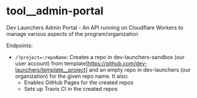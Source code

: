 # tool__admin-portal
Dev Launchers Admin Portal - An API running on Cloudflare Workers to manage various aspects of the program/organization

Endpoints:
 - `/?project=:repoName`: Creates a repo in dev-launchers-sandbox (our user account) from template[https://github.com/dev-launchers/template__project] and an empty repo in dev-launchers (our organization) for the given repo name. It also:
   - Enables GitHub Pages for the created repos
   - Sets up Travis CI in the created repos
